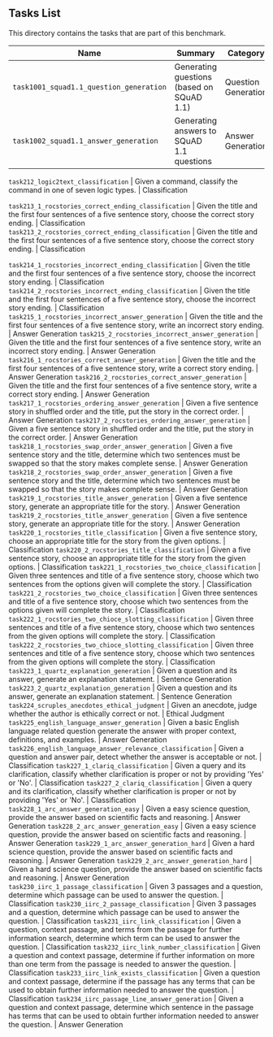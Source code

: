 ## Tasks List 

This directory contains the tasks that are part of this benchmark. 


Name | Summary | Category
---- | ----------- | --------
`task1001_squad1.1_question_generation` | Generating guestions (based on SQuAD 1.1) | Question Generation  
`task1002_squad1.1_answer_generation` | Generating answers to SQuAD 1.1 questions | Answer Generation

`task212_logic2text_classification` | Given a command, classify the command in one of seven logic types. | Classification

`task213_1_rocstories_correct_ending_classification` | Given the title and the first four sentences of a five sentence story, choose the correct story ending. | Classification
`task213_2_rocstories_correct_ending_classification` | Given the title and the first four sentences of a five sentence story, choose the correct story ending. | Classification

`task214_1_rocstories_incorrect_ending_classification` | Given the title and the first four sentences of a five sentence story, choose the incorrect story ending. | Classification
`task214_2_rocstories_incorrect_ending_classification` | Given the title and the first four sentences of a five sentence story, choose the incorrect story ending. | Classification
`task215_1_rocstories_incorrect_answer_generation` | Given the title and the first four sentences of a five sentence story, write an incorrect story ending. | Answer Generation
`task215_2_rocstories_incorrect_answer_generation` | Given the title and the first four sentences of a five sentence story, write an incorrect story ending. | Answer Generation
`task216_1_rocstories_correct_answer_generation` | Given the title and the first four sentences of a five sentence story, write a correct story ending. | Answer Generation
`task216_2_rocstories_correct_answer_generation` | Given the title and the first four sentences of a five sentence story, write a correct story ending. | Answer Generation
`task217_1_rocstories_ordering_answer_generation` | Given a five sentence story in shuffled order and the title, put the story in the correct order. | Answer Generation
`task217_2_rocstories_ordering_answer_generation` | Given a five sentence story in shuffled order and the title, put the story in the correct order. | Answer Generation
`task218_1_rocstories_swap_order_answer_generation` | Given a five sentence story and the title, determine which two sentences must be swapped so that the story makes complete sense. | Answer Generation
`task218_2_rocstories_swap_order_answer_generation` | Given a five sentence story and the title, determine which two sentences must be swapped so that the story makes complete sense. | Answer Generation
`task219_1_rocstories_title_answer_generation` | Given a five sentence story, generate an appropriate title for the story. | Answer Generation
`task219_2_rocstories_title_answer_generation` | Given a five sentence story, generate an appropriate title for the story. | Answer Generation
`task220_1_rocstories_title_classification` | Given a five sentence story, choose an appropriate title for the story from the given options. | Classification
`task220_2_rocstories_title_classification` | Given a five sentence story, choose an appropriate title for the story from the given options. | Classification
`task221_1_rocstories_two_choice_classification` | Given three sentences and title of a five sentence story, choose which two sentences from the options given will complete the story. | Classification
`task221_2_rocstories_two_choice_classification` | Given three sentences and title of a five sentence story, choose which two sentences from the options given will complete the story. | Classification
`task222_1_rocstories_two_chioce_slotting_classification` | Given three sentences and title of a five sentence story, choose which two sentences from the given options will complete the story. | Classification
`task222_2_rocstories_two_chioce_slotting_classification` | Given three sentences and title of a five sentence story, choose which two sentences from the given options will complete the story. | Classification
`task223_1_quartz_explanation_generation` | Given a question and its answer, generate an explanation statement. | Sentence Generation
`task223_2_quartz_explanation_generation` | Given a question and its answer, generate an explanation statement. | Sentence Generation
`task224_scruples_anecdotes_ethical_judgment` | Given an anecdote, judge whether the author is ethically correct or not. | Ethical Judgment
`task225_english_language_answer_generation` | Given a basic English language related question generate the answer with proper context, definitions, and examples. | Answer Generation
`task226_english_language_answer_relevance_classification` | Given a question and answer pair, detect whether the answer is acceptable or not. | Classification
`task227_1_clariq_classification`	| Given a query and its clarification, classify whether clarification is proper or not by providing 'Yes' or 'No'. | Classification
`task227_2_clariq_classification`	| Given a query and its clarification, classify whether clarification is proper or not by providing 'Yes' or 'No'. | Classification
`task228_1_arc_answer_generation_easy` | Given a easy science question, provide the answer based on scientific facts and reasoning. | Answer Generation
`task228_2_arc_answer_generation_easy` | Given a easy science question, provide the answer based on scientific facts and reasoning. | Answer Generation
`task229_1_arc_answer_generation_hard` | Given a hard science question, provide the answer based on scientific facts and reasoning. | Answer Generation
`task229_2_arc_answer_generation_hard` | Given a hard science question, provide the answer based on scientific facts and reasoning. | Answer Generation
`task230_iirc_1_passage_classification` | Given 3 passages and a question, determine which passage can be used to answer the question. | Classification
`task230_iirc_2_passage_classification` | Given 3 passages and a question, determine which passage can be used to answer the question. | Classification
`task231_iirc_link_classification` | Given a question, context passage, and terms from the passage for further information search, determine which term can be used to answer the question. | Classification
`task232_iirc_link_number_classification` | Given a question and context passage, determine if further information on more than one term from the passage is needed to answer the question. | Classification
`task233_iirc_link_exists_classification` | Given a question and context passage, determine if the passage has any terms that can be used to obtain further information needed to answer the question. | Classification
`task234_iirc_passage_line_answer_generation` | Given a question and context passage, determine which sentence in the passage has terms that can be used to obtain further information needed to answer the question. | Answer Generation
